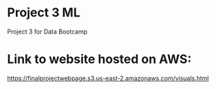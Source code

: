 # Project 3 ML
Project 3 for Data Bootcamp

# Link to website hosted on AWS:
https://finalprojectwebpage.s3.us-east-2.amazonaws.com/visuals.html
